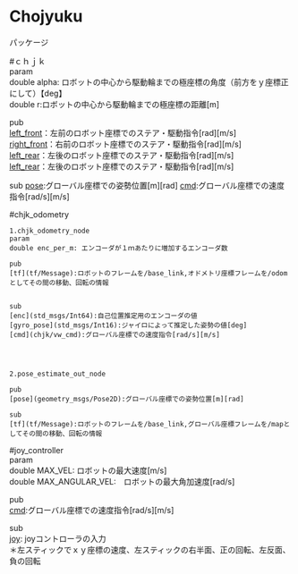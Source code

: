 # Chojyuku


パッケージ


#ｃｈｊｋ  
param  
double alpha: ロボットの中心から駆動輪までの極座標の角度（前方をｙ座標正にして）【deg】  
double r:ロボットの中心から駆動輪までの極座標の距離[m]  


pub  
[left_front](chjk/unit_cmd)：左前のロボット座標でのステア・駆動指令[rad][m/s]  
[right_front](chjk/unit_cmd)：右前のロボット座標でのステア・駆動指令[rad][m/s]  
[left_rear](chjk/unit_cmd)：左後のロボット座標でのステア・駆動指令[rad][m/s]  
[left_rear](chjk/unit_cmd)：左後のロボット座標でのステア・駆動指令[rad][m/s]  

sub
[pose](geometry_msgs/Pose2D):グローバル座標での姿勢位置[m][rad]
[cmd](chjk/vw_cmd):グローバル座標での速度指令[rad/s][m/s]


#chjk_odometry  

	1.chjk_odometry_node
	param
	double enc_per_m: エンコーダが１ｍあたりに増加するエンコーダ数

	pub
	[tf](tf/Message):ロボットのフレームを/base_link,オドメトリ座標フレームを/odomとしてその間の移動、回転の情報


	sub
	[enc](std_msgs/Int64):自己位置推定用のエンコーダの値
	[gyro_pose](std_msgs/Int16):ジャイロによって推定した姿勢の値[deg]
	[cmd](chjk/vw_cmd):グローバル座標での速度指令[rad/s][m/s]




	2.pose_estimate_out_node

	pub
	[pose](geometry_msgs/Pose2D):グローバル座標での姿勢位置[m][rad]

	sub
	[tf](tf/Message):ロボットのフレームを/base_link,グローバル座標フレームを/mapとしてその間の移動、回転の情報



#joy_controller  
param  
double MAX_VEL: ロボットの最大速度[m/s]  
double MAX_ANGULAR_VEL:　ロボットの最大角加速度[rad/s]  

pub  
[cmd](chjk/vw_cmd):グローバル座標での速度指令[rad/s][m/s]  

sub  
[joy](sensor_msgs/Joy): joyコントローラの入力  
＊左スティックでｘｙ座標の速度、左スティックの右半面、正の回転、左反面、負の回転  







